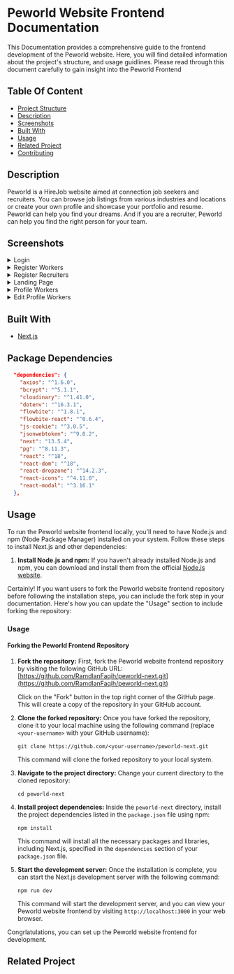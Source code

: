 
# Peworld Website Frontend Documentation

This Documentation provides a comprehensive guide to the frontend development of the Peworld website. Here, you will find detailed information about the project's structure, and usage guidlines. Please read through this document carefully to gain insight into the Peworld Frontend

## Table Of Content
- [Project Structure](#project-structure)
- [Description](#description)
- [Screenshots](#screenshots)
- [Built With](#built-with)
- [Usage](#usage)
- [Related Project](#related-project)
- [Contributing](#contributing)

## Description
Peworld is a HireJob website aimed at connection job seekers and recruiters. You can browse job listings from various industries and locations or create your own profile and showcase your portfolio and resume. Peworld can help you find your dreams. And if you are a recruiter, Peworld can help you find the right person for your team.

## Screenshots
<details>
  <summary>
    Login
  </summary>
<img src="screenshots/Login.png" alt="Login" />
</details>
<details>
  <summary>
    Register Workers
  </summary>
<img src="screenshots/registerWorkers.png" alt="Login" />
</details>
<details>
  <summary>
    Register Recruiters
  </summary>
<img src="screenshots/registerRecruiters.png" alt="Login" />
</details>
<details>
  <summary>
    Landing Page
  </summary>
<img src="screenshots/LandingPage.png" alt="Landing Page" />
</details>
<details>
  <summary>
    Profile Workers
  </summary>
<img src="screenshots/ProfilePortofolio.png" alt="Profile Workers" />
</details>
<details>
  <summary>
    Edit Profile Workers
  </summary>
<img src="screenshots/EditProfileWorkers.png" alt="Edit Profile" />
</details>

## Built With
- [Next.js](https://nextjs.org/)

## Package Dependencies
```json
  "dependencies": {
    "axios": "^1.6.0",
    "bcrypt": "^5.1.1",
    "cloudinary": "^1.41.0",
    "dotenv": "^16.3.1",
    "flowbite": "^1.8.1",
    "flowbite-react": "^0.6.4",
    "js-cookie": "^3.0.5",
    "jsonwebtoken": "^9.0.2",
    "next": "13.5.4",
    "pg": "^8.11.3",
    "react": "^18",
    "react-dom": "^18",
    "react-dropzone": "^14.2.3",
    "react-icons": "^4.11.0",
    "react-modal": "^3.16.1"
  },
```

## Usage

To run the Peworld website frontend locally, you'll need to have Node.js and npm (Node Package Manager) installed on your system. Follow these steps to install Next.js and other dependencies:

1. **Install Node.js and npm:**
   If you haven't already installed Node.js and npm, you can download and install them from the official [Node.js website](https://nodejs.org/).

Certainly! If you want users to fork the Peworld website frontend repository before following the installation steps, you can include the fork step in your documentation. Here's how you can update the "Usage" section to include forking the repository:

### Usage

#### Forking the Peworld Frontend Repository

1. **Fork the repository:**
   First, fork the Peworld website frontend repository by visiting the following GitHub URL:
   [https://github.com/RamdlanFaqih/peworld-next.git](https://github.com/RamdlanFaqih/peworld-next.git)

   Click on the "Fork" button in the top right corner of the GitHub page. This will create a copy of the repository in your GitHub account.

2. **Clone the forked repository:**
   Once you have forked the repository, clone it to your local machine using the following command (replace `<your-username>` with your GitHub username):

   ```
   git clone https://github.com/<your-username>/peworld-next.git
   ```

   This command will clone the forked repository to your local system.

3. **Navigate to the project directory:**
   Change your current directory to the cloned repository:

   ```
   cd peworld-next
   ```

4. **Install project dependencies:**
   Inside the `peworld-next` directory, install the project dependencies listed in the `package.json` file using npm:

   ```
   npm install
   ```

   This command will install all the necessary packages and libraries, including Next.js, specified in the `dependencies` section of your `package.json` file.

5. **Start the development server:**
   Once the installation is complete, you can start the Next.js development server with the following command:

   ```
   npm run dev
   ```

   This command will start the development server, and you can view your Peworld website frontend by visiting `http://localhost:3000` in your web browser.

Congrlatulations, you can set up the Peworld website frontend for development.

## Related Project



